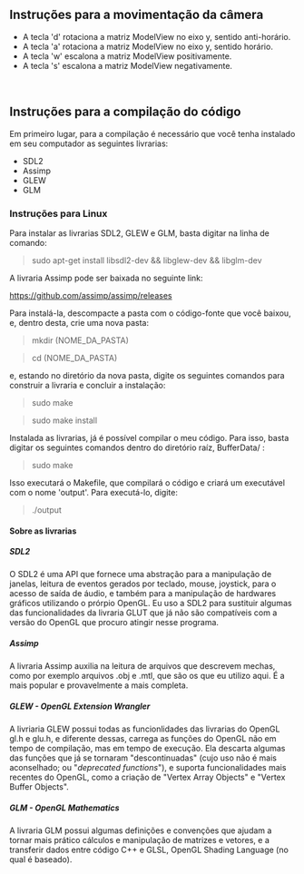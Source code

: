<h2>Instruções para a movimentação da câmera</h2>

- A tecla 'd' rotaciona a matriz ModelView no eixo y, sentido anti-horário.
- A tecla 'a' rotaciona a matriz ModelView no eixo y, sentido horário.
- A tecla 'w' escalona a matriz ModelView positivamente.
- A tecla 's' escalona a matriz ModelView negativamente.

<br/>
<h2>Instruções para a compilação do código</h2>

Em primeiro lugar, para a compilação é necessário que você tenha instalado em seu computador as seguintes livrarias:

- SDL2
- Assimp
- GLEW
- GLM

<h3>Instruções para <b>Linux</b></h3>

Para instalar as livrarias SDL2, GLEW e GLM, basta digitar na linha de comando:

> sudo apt-get install libsdl2-dev && libglew-dev && libglm-dev

A livraria Assimp pode ser baixada no seguinte link:

<a href="https://github.com/assimp/assimp/releases">https://github.com/assimp/assimp/releases</a>

Para instalá-la, descompacte a pasta com o código-fonte que você baixou, e, dentro desta, crie uma nova pasta:

> mkdir (NOME_DA_PASTA)

> cd (NOME_DA_PASTA)

e, estando no diretório da nova pasta, digite os seguintes comandos para construir a livraria e concluir a instalação:

> sudo make

> sudo make install

Instalada as livrarias, já é possível compilar o meu código. Para isso, basta digitar os seguintes comandos dentro do diretório raíz, BufferData/ :

> sudo make

Isso executará o Makefile, que compilará o código e criará um executável com o nome 'output'. Para executá-lo, digite:

> ./output


<h4>Sobre as livrarias</h4>

<h5>SDL2</h5>
O SDL2 é uma API que fornece uma abstração para a manipulação de janelas, leitura de eventos gerados por teclado, mouse, joystick, para o acesso de saída de áudio, e também para a manipulação de hardwares gráficos utilizando o prórpio OpenGL. Eu uso a SDL2 para sustituir algumas das funcionalidades da livraria GLUT que já não são compatíveis com a versão do OpenGL que procuro atingir nesse programa.


<h5>Assimp</h5>
A livraria Assimp auxilia na leitura de arquivos que descrevem mechas, como por exemplo arquivos .obj e .mtl, que são os que eu utilizo aqui. É a mais popular e provavelmente a mais completa.


<h5>GLEW - OpenGL Extension Wrangler</h5>
A livriaria GLEW possui todas as funcionlidades das livrarias do OpenGL gl.h e glu.h, e diferente dessas, carrega as funções do OpenGL não em tempo de compilação, mas em tempo de execução. Ela descarta algumas das funções que já se tornaram "descontinuadas" (cujo uso não é mais aconselhado; ou "<i>deprecated functions</i>"), e suporta funcionalidades mais recentes do OpenGL, como a criação de "Vertex Array Objects" e "Vertex Buffer Objects".


<h5>GLM - OpenGL Mathematics</h5>
A livraria GLM possui algumas definições e convenções que ajudam a tornar mais prático cálculos e manipulação de matrizes e vetores, e a transferir dados entre código C++ e GLSL, OpenGL Shading Language (no qual é baseado).
